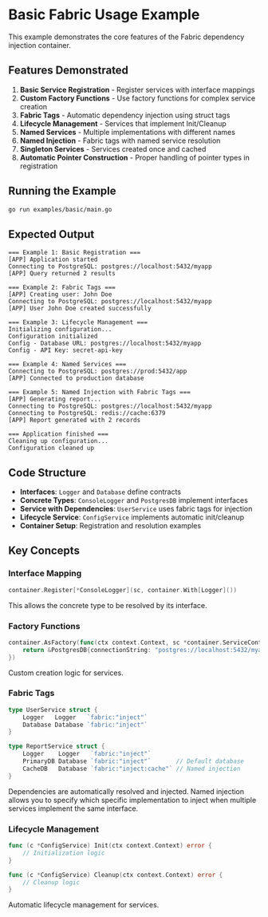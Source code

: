 # Basic Fabric Usage Example

This example demonstrates the core features of the Fabric dependency injection container.

## Features Demonstrated

1. **Basic Service Registration** - Register services with interface mappings
2. **Custom Factory Functions** - Use factory functions for complex service creation
3. **Fabric Tags** - Automatic dependency injection using struct tags
4. **Lifecycle Management** - Services that implement Init/Cleanup
5. **Named Services** - Multiple implementations with different names
6. **Named Injection** - Fabric tags with named service resolution
7. **Singleton Services** - Services created once and cached
8. **Automatic Pointer Construction** - Proper handling of pointer types in registration

## Running the Example

```bash
go run examples/basic/main.go
```

## Expected Output

```
=== Example 1: Basic Registration ===
[APP] Application started
Connecting to PostgreSQL: postgres://localhost:5432/myapp
[APP] Query returned 2 results

=== Example 2: Fabric Tags ===
[APP] Creating user: John Doe
Connecting to PostgreSQL: postgres://localhost:5432/myapp
[APP] User John Doe created successfully

=== Example 3: Lifecycle Management ===
Initializing configuration...
Configuration initialized
Config - Database URL: postgres://localhost:5432/myapp
Config - API Key: secret-api-key

=== Example 4: Named Services ===
Connecting to PostgreSQL: postgres://prod:5432/app
[APP] Connected to production database

=== Example 5: Named Injection with Fabric Tags ===
[APP] Generating report...
Connecting to PostgreSQL: postgres://localhost:5432/myapp
Connecting to PostgreSQL: redis://cache:6379
[APP] Report generated with 2 records

=== Application finished ===
Cleaning up configuration...
Configuration cleaned up
```

## Code Structure

- **Interfaces**: `Logger` and `Database` define contracts
- **Concrete Types**: `ConsoleLogger` and `PostgresDB` implement interfaces
- **Service with Dependencies**: `UserService` uses fabric tags for injection
- **Lifecycle Service**: `ConfigService` implements automatic init/cleanup
- **Container Setup**: Registration and resolution examples

## Key Concepts

### Interface Mapping
```go
container.Register[*ConsoleLogger](sc, container.With[Logger]())
```
This allows the concrete type to be resolved by its interface.

### Factory Functions
```go
container.AsFactory(func(ctx context.Context, sc *container.ServiceContainer) (any, error) {
    return &PostgresDB{connectionString: "postgres://localhost:5432/myapp"}, nil
})
```
Custom creation logic for services.

### Fabric Tags
```go
type UserService struct {
    Logger   Logger   `fabric:"inject"`
    Database Database `fabric:"inject"`
}

type ReportService struct {
    Logger    Logger   `fabric:"inject"`
    PrimaryDB Database `fabric:"inject"`       // Default database
    CacheDB   Database `fabric:"inject:cache"` // Named injection
}
```
Dependencies are automatically resolved and injected. Named injection allows you to specify which specific implementation to inject when multiple services implement the same interface.

### Lifecycle Management
```go
func (c *ConfigService) Init(ctx context.Context) error {
    // Initialization logic
}

func (c *ConfigService) Cleanup(ctx context.Context) error {
    // Cleanup logic
}
```
Automatic lifecycle management for services.